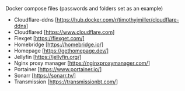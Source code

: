 Docker compose files (passwords and folders set as an example)

- Cloudflare-ddns [https://hub.docker.com/r/timothyjmiller/cloudflare-ddns]
- Cloudflared [https://www.cloudflare.com]
- Flexget [https://flexget.com/]
- Homebridge [https://homebridge.io/]
- Homepage [https://gethomepage.dev/]
- Jellyfin [https://jellyfin.org/]
- Nginx proxy manager [https://nginxproxymanager.com/]
- Portainer [https://www.portainer.io/]
- Sonarr [https://sonarr.tv/]
- Transmission [https://transmissionbt.com/]

